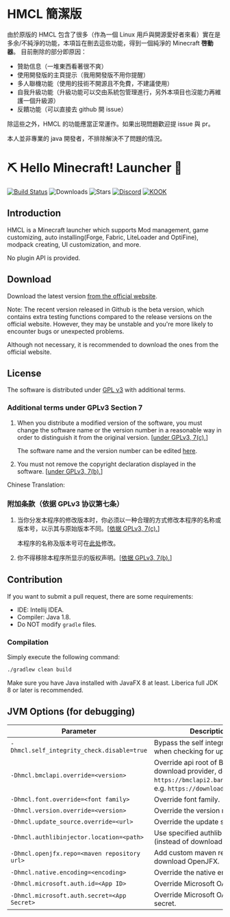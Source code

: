 # HMCL 簡潔版

由於原版的 HMCL 包含了很多（作為一個 Linux 用戶與開源愛好者來看）實在是多余/不純淨的功能，本項旨在刪去這些功能，得到一個純淨的 Minecraft **啓動器**。
目前刪除的部分即原因：
- 贊助信息（一堆東西看著很不爽）
- 使用開發版的主頁提示（我用開發版不用你提醒）
- 多人聯機功能（使用的技術不開源且不免費，不建議使用）
- 自我升級功能（升級功能可以交由系統包管理進行，另外本項目也沒能力再維護一個升級源）
- 反饋功能（可以直接去 github 開 issue）

除這些之外，HMCL 的功能應當正常運作。如果出現問題歡迎提 issue 與 pr。

本人並非專業的 java 開發者，不排除解決不了問題的情況。

# ⛏ Hello Minecraft! Launcher 💎

[![Build Status](https://ci.huangyuhui.net/job/HMCL/badge/icon?.svg)](https://ci.huangyuhui.net/job/HMCL)
![Downloads](https://img.shields.io/github/downloads/huanghongxun/HMCL/total)
![Stars](https://img.shields.io/github/stars/huanghongxun/HMCL)
[![Discord](https://img.shields.io/discord/995291757799538688.svg?label=&logo=discord&logoColor=ffffff&color=7389D8&labelColor=6A7EC2)](https://discord.gg/jVvC7HfM6U)
[![KOOK](https://img.shields.io/badge/KOOK-HMCL-brightgreen)](https://kook.top/Kx7n3t)

## Introduction

HMCL is a Minecraft launcher which supports Mod management, game customizing, auto installing(Forge, Fabric, LiteLoader and OptiFine), modpack creating, UI customization, and more.

No plugin API is provided.

## Download
Download the latest version [from the official website](https://hmcl.huangyuhui.net/download).

Note: The recent version released in Github is the beta version, which contains extra testing functions compared to the release versions on the official website. However, they may be unstable and you're more likely to encounter bugs or unexpected problems.

Although not necessary, it is recommended to download the ones from the official website.

## License
The software is distributed under [GPL v3](https://www.gnu.org/licenses/gpl-3.0.html) with additional terms.

### Additional terms under GPLv3 Section 7
1. When you distribute a modified version of the software, you must change the software name or the version number in a reasonable way in order to distinguish it from the original version. \[[under GPLv3, 7(c).](https://github.com/huanghongxun/HMCL/blob/11820e31a85d8989e41d97476712b07e7094b190/LICENSE#L372-L374)\]

   The software name and the version number can be edited [here](https://github.com/huanghongxun/HMCL/blob/javafx/HMCL/src/main/java/org/jackhuang/hmcl/Metadata.java#L32-L34).

2. You must not remove the copyright declaration displayed in the software. \[[under GPLv3, 7(b).](https://github.com/huanghongxun/HMCL/blob/11820e31a85d8989e41d97476712b07e7094b190/LICENSE#L368-L370)\]

Chinese Translation:
### 附加条款（依据 GPLv3 协议第七条）
1. 当你分发本程序的修改版本时，你必须以一种合理的方式修改本程序的名称或版本号，以示其与原始版本不同。\[[依据 GPLv3, 7(c).](https://github.com/huanghongxun/HMCL/blob/11820e31a85d8989e41d97476712b07e7094b190/LICENSE#L372-L374)\]

   本程序的名称及版本号可在[此处](https://github.com/huanghongxun/HMCL/blob/javafx/HMCL/src/main/java/org/jackhuang/hmcl/Metadata.java#L32-L34)修改。

2. 你不得移除本程序所显示的版权声明。\[[依据 GPLv3, 7(b).](https://github.com/huanghongxun/HMCL/blob/11820e31a85d8989e41d97476712b07e7094b190/LICENSE#L368-L370)\]

## Contribution

If you want to submit a pull request, there are some requirements:
* IDE: Intellij IDEA.
* Compiler: Java 1.8.
* Do NOT modify `gradle` files.

### Compilation

Simply execute the following command:
```bash
./gradlew clean build
```
Make sure you have Java installed with JavaFX 8 at least. Liberica full JDK 8 or later is recommended.

## JVM Options (for debugging)
|Parameter|Description|
|---------|-----------|
|`-Dhmcl.self_integrity_check.disable=true`|Bypass the self integrity check when checking for update.|
|`-Dhmcl.bmclapi.override=<version>`|Override api root of BMCLAPI download provider, defaults to `https://bmclapi2.bangbang93.com`. e.g. `https://download.mcbbs.net`.|
|`-Dhmcl.font.override=<font family>`|Override font family.|
|`-Dhmcl.version.override=<version>`|Override the version number.|
|`-Dhmcl.update_source.override=<url>`|Override the update source.|
|`-Dhmcl.authlibinjector.location=<path>`|Use specified authlib-injector (instead of downloading one).|
|`-Dhmcl.openjfx.repo=<maven repository url>`|Add custom maven repository for download OpenJFX.|
|`-Dhmcl.native.encoding=<encoding>`|Override the native encoding.|
|`-Dhmcl.microsoft.auth.id=<App ID>`|Override Microsoft OAuth App ID.|
|`-Dhmcl.microsoft.auth.secret=<App Secret>`|Override Microsoft OAuth App secret.|
